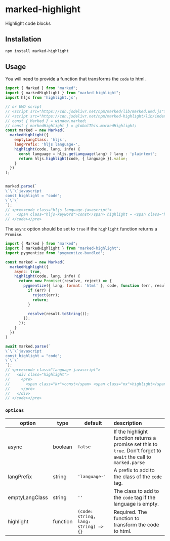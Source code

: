 # marked-highlight

Highlight code blocks

## Installation

```sh
npm install marked-highlight
```

## Usage

You will need to provide a function that transforms the `code` to html.

```js
import { Marked } from "marked";
import { markedHighlight } from "marked-highlight";
import hljs from 'highlight.js';

// or UMD script
// <script src="https://cdn.jsdelivr.net/npm/marked/lib/marked.umd.js"></script>
// <script src="https://cdn.jsdelivr.net/npm/marked-highlight/lib/index.umd.js"></script>
// const { Marked } = window.marked;
// const { markedHighlight } = globalThis.markedHighlight;
const marked = new Marked(
  markedHighlight({
	emptyLangClass: 'hljs',
    langPrefix: 'hljs language-',
    highlight(code, lang, info) {
      const language = hljs.getLanguage(lang) ? lang : 'plaintext';
      return hljs.highlight(code, { language }).value;
    }
  })
);


marked.parse(`
\`\`\`javascript
const highlight = "code";
\`\`\`
`);
// <pre><code class="hljs language-javascript">
//   <span class="hljs-keyword">const</span> highlight = <span class="hljs-string">&quot;code&quot;</span>;
// </code></pre>
```

The `async` option should be set to `true` if the `highlight` function returns a `Promise`.

```js
import { Marked } from "marked";
import { markedHighlight } from "marked-highlight";
import pygmentize from 'pygmentize-bundled';

const marked = new Marked(
  markedHighlight({
    async: true,
    highlight(code, lang, info) {
      return new Promise((resolve, reject) => {
        pygmentize({ lang, format: 'html' }, code, function (err, result) {
          if (err) {
            reject(err);
            return;
          }

          resolve(result.toString());
        });
      });
    }
  })
)

await marked.parse(`
\`\`\`javascript
const highlight = "code";
\`\`\`
`);
// <pre><code class="language-javascript">
//   <div class="highlight">
//     <pre>
//       <span class="kr">const</span> <span class="nx">highlight</span> <span class="o">=</span> <span class="s2">&quot;code&quot;</span><span class="p">;</span>
//     </pre>
//   </div>
// </code></pre>
```

### `options`

| option |  type  | default | description |
|--------|--------|---------|:------------|
| async  | boolean | `false` | If the highlight function returns a promise set this to `true`. Don't forget to `await` the call to `marked.parse` |
| langPrefix | string | `'language-'` | A prefix to add to the class of the `code` tag. |
| emptyLangClass | string | `''` | The class to add to the `code` tag if the language is empty. |
| highlight | function | `(code: string, lang: string) => {}` | Required. The function to transform the code to html. |
